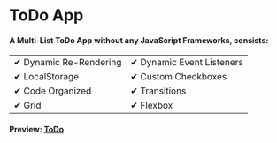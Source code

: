 # ToDo App

#### A Multi-List ToDo App without any JavaScript Frameworks, consists:

<table style="width: 100%; border: 0">
 <tr>
    <td>✔ Dynamic Re-Rendering</td>
    <td>✔ Dynamic Event Listeners</td>
 </tr>
 <tr>
    <td>✔ LocalStorage</td>
    <td>✔ Custom Checkboxes</td>
 </tr>
 <tr>
    <td>✔ Code Organized</td>
    <td>✔ Transitions</td>
 </tr>
  <tr>
    <td>✔ Grid</td>
    <td>✔ Flexbox</td>
 </tr>
</table>

#### Preview: [ToDo](https://bettertodo.netlify.app/)

